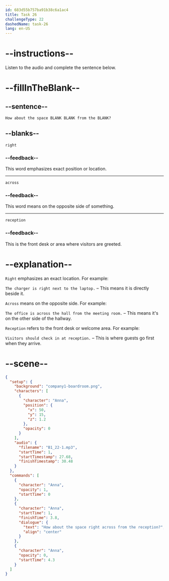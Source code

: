```yaml
---
id: 683d55b757ba91b38c6a1ac4
title: Task 26
challengeType: 22
dashedName: task-26
lang: en-US
---
```


<!-- (Audio) Anna: How about the space right across from the reception? -->

# --instructions--

Listen to the audio and complete the sentence below.

# --fillInTheBlank--

## --sentence--

`How about the space BLANK BLANK from the BLANK?`

## --blanks--

`right`

### --feedback--

This word emphasizes exact position or location.

---

`across`

### --feedback--

This word means on the opposite side of something.

---

`reception`

### --feedback--

This is the front desk or area where visitors are greeted.

# --explanation--

`Right` emphasizes an exact location. For example:  

`The charger is right next to the laptop.` – This means it is directly beside it.

`Across` means on the opposite side. For example:  

`The office is across the hall from the meeting room.` – This means it's on the other side of the hallway.

`Reception` refers to the front desk or welcome area. For example:  

`Visitors should check in at reception.` – This is where guests go first when they arrive.

# --scene--

```json
{
  "setup": {
    "background": "company1-boardroom.png",
    "characters": [
      {
        "character": "Anna",
        "position": {
          "x": 50,
          "y": 15,
          "z": 1.2
        },
        "opacity": 0
      }
    ],
    "audio": {
      "filename": "B1_22-1.mp3",
      "startTime": 1,
      "startTimestamp": 27.68,
      "finishTimestamp": 30.48
    }
  },
  "commands": [
    {
      "character": "Anna",
      "opacity": 1,
      "startTime": 0
    },
    {
      "character": "Anna",
      "startTime": 1,
      "finishTime": 3.8,
      "dialogue": {
        "text": "How about the space right across from the reception?",
        "align": "center"
      }
    },
    {
      "character": "Anna",
      "opacity": 0,
      "startTime": 4.3
    }
  ]
}
```
